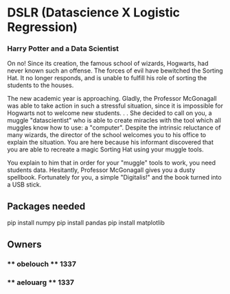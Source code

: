 # DSLR (Datascience X Logistic Regression)
### Harry Potter and a Data Scientist

On no! Since its creation, the famous school of wizards, Hogwarts, had never known such an offense. The forces of evil have bewitched the Sorting Hat.
It no longer responds, and is unable to fulfill his role of sorting the students to the houses.

The new academic year is approaching. Gladly, the Professor McGonagall was able to take action in such a stressful situation, since it is impossible for Hogwarts not to welcome new students. . . She decided to call on you, a muggle "datascientist" who is able to create miracles with the tool which all muggles know how to use: a "computer".
Despite the intrinsic reluctance of many wizards, the director of the school welcomes you to his office to explain the situation. You are here because his informant discovered
that you are able to recreate a magic Sorting Hat using your muggle tools.

You explain to him that in order for your "muggle" tools to work, you need students data. Hesitantly, Professor McGonagall gives you a dusty spellbook. Fortunately for you, a simple "Digitalis!" and the book turned into a USB stick.

## Packages needed
pip install numpy
pip install pandas
pip install matplotlib

## Owners
### ** obelouch ** 1337
### ** aelouarg ** 1337